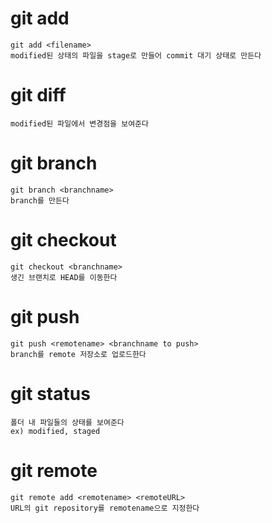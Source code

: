 # git add

	git add <filename>
	modified된 상태의 파일을 stage로 만들어 commit 대기 상태로 만든다
# git diff

	modified된 파일에서 변경점을 보여준다
# git branch

	git branch <branchname>
	branch를 만든다

# git checkout

	git checkout <branchname>
	생긴 브랜치로 HEAD를 이동한다
# git push

	git push <remotename> <branchname to push>
	branch를 remote 저장소로 업로드한다
# git status
	
	폴더 내 파일들의 상태를 보여준다
	ex) modified, staged

# git remote

	git remote add <remotename> <remoteURL>
	URL의 git repository를 remotename으로 지정한다
